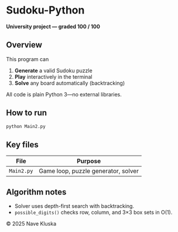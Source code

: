 # Sudoku-Python

**University project — graded 100 / 100**

## Overview
This program can

1. **Generate** a valid Sudoku puzzle  
2. **Play** interactively in the terminal  
3. **Solve** any board automatically (backtracking)  

All code is plain Python 3—no external libraries.

## How to run
```bash
python Main2.py
```                 

## Key files
| File       | Purpose                             |
|------------|-------------------------------------|
| `Main2.py` | Game loop, puzzle generator, solver |

## Algorithm notes
- Solver uses depth-first search with backtracking.  
- `possible_digits()` checks row, column, and 3×3 box sets in O(1).

© 2025 Nave Kluska

